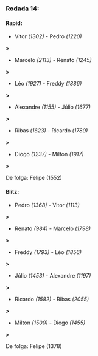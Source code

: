 ### Rodada 14:

#### Rapid:

* Vitor *(1302)*     -     Pedro *(1220)*

 **>** 
* Marcelo *(2113)*     -     Renato *(1245)*

 **>** 
* Léo *(1927)*     -     Freddy *(1886)*

 **>** 
* Alexandre *(1155)*     -     Júlio *(1677)*

 **>** 
* Ribas *(1623)*     -     Ricardo *(1780)*

 **>** 
* Diogo *(1237)*     -     Milton *(1917)*

 **>** 

De folga: Felipe (1552)

#### Blitz:

* Pedro *(1368)*     -     Vitor *(1113)*

 **>** 
* Renato *(984)*     -     Marcelo *(1798)*

 **>** 
* Freddy *(1793)*     -     Léo *(1856)*

 **>** 
* Júlio *(1453)*     -     Alexandre *(1197)*

 **>** 
* Ricardo *(1582)*     -     Ribas *(2055)*

 **>** 
* Milton *(1500)*     -     Diogo *(1455)*

 **>** 

De folga: Felipe (1378)


